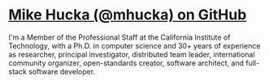 # [Mike Hucka (@mhucka) on GitHub](https://github.com/mhucka)

I'm a Member of the Professional Staff at the California Institute of Technology, with a Ph.D. in computer science and 30+ years of experience as researcher, principal investigator, distributed team leader, international community organizer, open-standards creator, software architect, and full-stack software developer.
